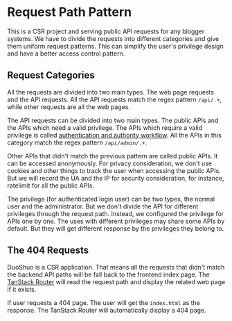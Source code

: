 # Request Path Pattern

This is a CSR project and serving public API requests for any blogger systems.
We have to divide the requests into different categories and give them uniform request patterns.
This can simplify the user's privilege design and have a better access control pattern.

## Request Categories

All the requests are divided into two main types. The web page requests and the API requests.
All the API requests match the regex pattern `/api/.+`, while other requests are all the web pages.

The API requests can be divided into two main types. The public APIs and the APIs which need a valid privilege.
The APIs which require a valid privilege is called [authentication and authority workflow](./authentication-and-authority.md).
All the APIs in this category match the regex pattern `/api/admin/.+`.

Other APIs that didn't match the previous pattern are called public APIs. It can be accessed anonymously.
For privacy consideration, we don't use cookies and other things to track the user when accessing the public APIs.
But we will record the UA and the IP for security consideration, for instance, ratelimit for all the public APIs.

The privilege (for authenticated login user) can be two types, the normal user and the administrator.
But we don't divide the API for different privileges through the request path.
Instead, we configured the privilege for APIs one by one.
The uses with different privileges may share some APIs by default.
But they will get different response by the privileges they belong to.

## The 404 Requests

DuoShuo is a CSR application.
That means all the requests that didn't match the backend API paths will be fall back to the frontend index page.
The [TanStack Router](https://tanstack.com/router) will read the request path and display the related web page if it exists.

If user requests a 404 page. The user will get the `index.html` as the response.
The TanStack Router will automatically display a 404 page.
